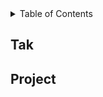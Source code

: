 

  <!-- TABLE OF CONTENTS -->
  <details>
    <summary>Table of Contents</summary>
    <ol>
      <li>
        <a href="#about-this-project">Project</a>
        <ul>
          <li><a href="#built-with">Built With</a></li>
        </ul>
      </li>
      <li><a href="#roadmap">Roadmap</a></li>
      <li><a href="#important-note">Important Note</a></li>
      <li><a href="#website-preview">Website Preview</a></li>
      <li><a href="#credits">Credits</a></li>
      <li><a href="#license">License</a></li>
      <li><a href="#contact">Contact</a></li>
    </ol>
  </details>

## Tak

## Project

